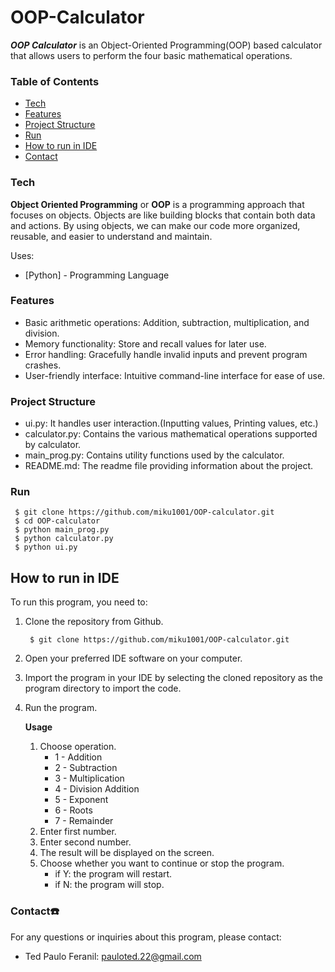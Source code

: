 # OOP-Calculator

***OOP Calculator*** is an Object-Oriented Programming(OOP) based calculator that allows users to perform the four basic mathematical operations.

### Table of Contents
- [Tech](#tech)
- [Features](#feat)
- [Project Structure](#proj)
- [Run](#run)
- [How to run in IDE](#ide)
- [Contact](#contact)

### Tech <a name="tech"></a>
**Object Oriented Programming** or **OOP** is a programming approach that focuses on objects. Objects are like building 
blocks that contain both data and actions. By using objects, we can make our code more organized, reusable, and easier to understand and maintain. 

Uses:
* [Python] - Programming Language

### Features <a name="feat"></a>
- Basic arithmetic operations: Addition, subtraction, multiplication, and division.
- Memory functionality: Store and recall values for later use.
- Error handling: Gracefully handle invalid inputs and prevent program crashes.
- User-friendly interface: Intuitive command-line interface for ease of use.

### Project Structure <a name="proj"></a>
- ui.py: It handles user interaction.(Inputting values, Printing values, etc.)
- calculator.py: Contains the various mathematical operations supported by calculator.
- main_prog.py: Contains utility functions used by the calculator.
- README.md: The readme file providing information about the project.

### Run <a name="run"></a>
     $ git clone https://github.com/miku1001/OOP-calculator.git
     $ cd OOP-calculator
     $ python main_prog.py
     $ python calculator.py
     $ python ui.py
     
## How to run in IDE <a name="ide"></a>

To run this program, you need to:
1. Clone the repository from Github.

        $ git clone https://github.com/miku1001/OOP-calculator.git
2. Open your preferred IDE software on your computer.
3. Import the program in your IDE by selecting the cloned repository as the program directory to import the code.
4. Run the program.
   
    **Usage**
    1. Choose operation.
        - 1 - Addition
        - 2 - Subtraction
        - 3 - Multiplication
        - 4 - Division
        Addition
        - 5 - Exponent
        - 6 - Roots
        - 7 - Remainder
    2. Enter first number.
    3. Enter second number.
    3. The result will be displayed on the screen.
    4. Choose whether you want to continue or stop the program.
       - if Y: the program will restart.
       - if N: the program will stop.

### Contact☎️ <a name="contact"></a>
  For any questions or inquiries about this program, please contact:
  
  - Ted Paulo Feranil: pauloted.22@gmail.com
